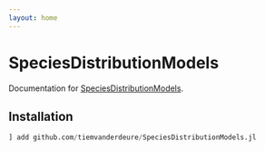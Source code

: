 ```yaml
---
layout: home
---
```


# SpeciesDistributionModels

Documentation for [SpeciesDistributionModels](https://github.com/tiemvanderdeure/SpeciesDistributionModels.jl).


## Installation

````julia
] add github.com/tiemvanderdeure/SpeciesDistributionModels.jl
````
